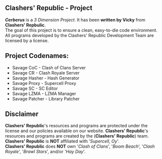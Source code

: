 ## Clashers' Republic - Project

***Cerberus*** is a _3 Dimension Project_.
It has been **written by Vicky** from **Clashers' Repbulic**.  
The goal of this project is to ensure a clean, easy-to-die code environment.
All programs developed by the Clashers' Republic Development Team are licensed by a license.

## Project Codenames:
* Savage CoC - Clash of Clans Server
* Savage CR - Clash Royale Server
* Savage Hasher - Hash Generator
* Savage Proxy - Supercell Proxy
* Savage SC - SC Editor
* Savage LZMA - LZMA Manager
* Savage Patcher - Library Patcher

## Disclaimer
**Clashers' Republic**'s resources and programs are protected under the license and our policies available on our website.
**Clashers' Republic**'s resources and programs are created by the (**Clashers' Republic**) team.  
**Clashers' Republic** is **NOT** affiliated with '_Supercell, Oy_'.  
**Clashers' Republic** does **NOT** own '_Clash of Clans_', '_Boom Beach_', '_Clash Royale_', '_Brawl Stars_', and/or '_Hay Day_'.
